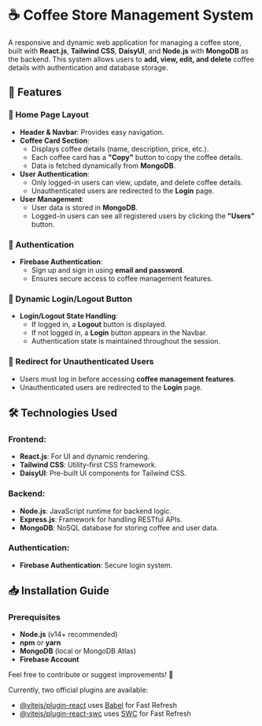 # ☕ Coffee Store Management System  

A responsive and dynamic web application for managing a coffee store, built with **React.js**, **Tailwind CSS**, **DaisyUI**, and **Node.js** with **MongoDB** as the backend. This system allows users to **add, view, edit, and delete** coffee details with authentication and database storage.  



## 🚀 Features  

### 🌟 Home Page Layout  
- **Header & Navbar**: Provides easy navigation.  
- **Coffee Card Section**:  
  - Displays coffee details (name, description, price, etc.).  
  - Each coffee card has a **"Copy"** button to copy the coffee details.  
  - Data is fetched dynamically from **MongoDB**.  
- **User Authentication**:  
  - Only logged-in users can view, update, and delete coffee details.  
  - Unauthenticated users are redirected to the **Login** page.  
- **User Management**:  
  - User data is stored in **MongoDB**.  
  - Logged-in users can see all registered users by clicking the **"Users"** button.  

### 🔐 Authentication  
- **Firebase Authentication**:  
  - Sign up and sign in using **email and password**.  
  - Ensures secure access to coffee management features.  

### 🔄 Dynamic Login/Logout Button  
- **Login/Logout State Handling**:  
  - If logged in, a **Logout** button is displayed.  
  - If not logged in, a **Login** button appears in the Navbar.  
  - Authentication state is maintained throughout the session.  

### 🚪 Redirect for Unauthenticated Users  
- Users must log in before accessing **coffee management features**.  
- Unauthenticated users are redirected to the **Login** page.  

## 🛠 Technologies Used  

### **Frontend:**  
- **React.js**: For UI and dynamic rendering.  
- **Tailwind CSS**: Utility-first CSS framework.  
- **DaisyUI**: Pre-built UI components for Tailwind CSS.  

### **Backend:**  
- **Node.js**: JavaScript runtime for backend logic.  
- **Express.js**: Framework for handling RESTful APIs.  
- **MongoDB**: NoSQL database for storing coffee and user data.  

### **Authentication:**  
- **Firebase Authentication**: Secure login system.  



## 📥 Installation Guide  

### **Prerequisites**  
- **Node.js** (v14+ recommended)  
- **npm** or **yarn**  
- **MongoDB** (local or MongoDB Atlas)  
- **Firebase Account**  



Feel free to contribute or suggest improvements! 🚀  


Currently, two official plugins are available:

- [@vitejs/plugin-react](https://github.com/vitejs/vite-plugin-react/blob/main/packages/plugin-react/README.md) uses [Babel](https://babeljs.io/) for Fast Refresh
- [@vitejs/plugin-react-swc](https://github.com/vitejs/vite-plugin-react-swc) uses [SWC](https://swc.rs/) for Fast Refresh
